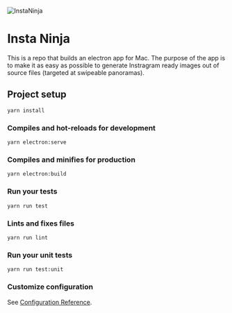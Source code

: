 ![InstaNinja](/master/src/assets/icons/png/32x32.png)
# Insta Ninja

This is a repo that builds an electron app for Mac. The purpose of the app is to make it as easy as possible to generate Instragram ready images out of source files (targeted at swipeable panoramas).

## Project setup
```
yarn install
```

### Compiles and hot-reloads for development
```
yarn electron:serve
```

### Compiles and minifies for production
```
yarn electron:build
```

### Run your tests
```
yarn run test
```

### Lints and fixes files
```
yarn run lint
```

### Run your unit tests
```
yarn run test:unit
```

### Customize configuration
See [Configuration Reference](https://cli.vuejs.org/config/).
